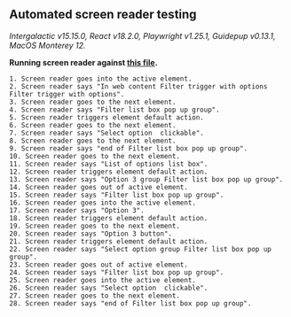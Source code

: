## Automated screen reader testing

_Intergalactic v15.15.0, React v18.2.0, Playwright v1.25.1,
Guidepup v0.13.1, MacOS Monterey 12._

**Running screen reader against [this file](https://github.com/semrush/intergalactic/blob/master/website/docs/components/filter-trigger/examples/select.tsx).**

```
1. Screen reader goes into the active element.
2. Screen reader says "In web content Filter trigger with options Filter trigger with options".
3. Screen reader goes to the next element.
4. Screen reader says "Filter list box pop up group".
5. Screen reader triggers element default action.
6. Screen reader goes to the next element.
7. Screen reader says "Select option  clickable".
8. Screen reader goes to the next element.
9. Screen reader says "end of Filter list box pop up group".
10. Screen reader goes to the next element.
11. Screen reader says "List of options list box".
12. Screen reader triggers element default action.
13. Screen reader says "Option 3 group Filter list box pop up group".
14. Screen reader goes out of active element.
15. Screen reader says "Filter list box pop up group".
16. Screen reader goes into the active element.
17. Screen reader says "Option 3".
18. Screen reader triggers element default action.
19. Screen reader goes to the next element.
20. Screen reader says "Option 3 button".
21. Screen reader triggers element default action.
22. Screen reader says "Select option group Filter list box pop up group".
23. Screen reader goes out of active element.
24. Screen reader says "Filter list box pop up group".
25. Screen reader goes into the active element.
26. Screen reader says "Select option  clickable".
27. Screen reader goes to the next element.
28. Screen reader says "end of Filter list box pop up group".
```
